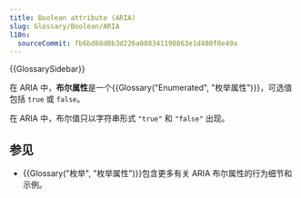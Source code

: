 ```yaml
---
title: Boolean attribute (ARIA)
slug: Glossary/Boolean/ARIA
l10n:
  sourceCommit: fb6bd88d0b3d226a008341198863e1d480f0e49a
---
```


{{GlossarySidebar}}

在 ARIA 中，**布尔属性**是一个{{Glossary("Enumerated", "枚举属性")}}，可选值包括 `true` 或 `false`。

在 ARIA 中，布尔值只以字符串形式 `"true"` 和 `"false"` 出现。

## 参见

- {{Glossary("枚举", "枚举属性")}}包含更多有关 ARIA 布尔属性的行为细节和示例。
